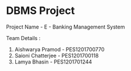 # DBMS Project

Project Name - E - Banking Management System

Team Details :

1. Aishwarya Pramod - PES1201700770
2. Saioni Chatterjee - PES1201700118
3. Lamya Bhasin - PES1201701244



